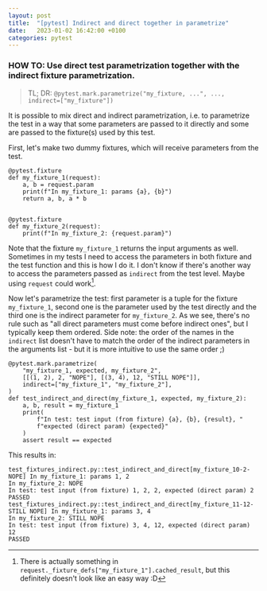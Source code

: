 ```yaml
---
layout: post
title:  "[pytest] Indirect and direct together in parametrize"
date:   2023-01-02 16:42:00 +0100
categories: pytest
---
```

### HOW TO: Use direct test parametrization together with the indirect fixture parametrization.

> TL; DR: `@pytest.mark.parametrize("my_fixture, ...", ..., indirect=["my_fixture"])`

It is possible to mix direct and indirect parametrization, i.e. to parametrize the test in a way that some parameters are passed to it directly and some are passed to the fixture(s) used by this test.

First, let's make two dummy fixtures, which will receive parameters from the test.

```
@pytest.fixture
def my_fixture_1(request):
    a, b = request.param
    print(f"In my_fixture_1: params {a}, {b}")
    return a, b, a * b


@pytest.fixture
def my_fixture_2(request):
    print(f"In my_fixture_2: {request.param}")
```

Note that the fixture `my_fixture_1` returns the input arguments as well. Sometimes in my tests I need to access the parameters in both fixture and the test function and this is how I do it. I don't know if there's another way to access the parameters passed as `indirect` from the test level. Maybe using `request` could work[^note].
 
[^note]: There is actually something in `request._fixture_defs["my_fixture_1"].cached_result`, but this definitely doesn't look like an easy way :D


Now let's parametrize the test: first parameter is a tuple for the fixture `my_fixture_1`, second one is the parameter used by the test directly and the third one is the indirect parameter for `my_fixture_2`. As we see, there's no rule such as "all direct parameters must come before indirect ones", but I typically keep them ordered. Side note: the order of the names in the `indirect` list doesn't have to match the order of the indirect parameters in the arguments list - but it is more intuitive to use the same order ;)

```
@pytest.mark.parametrize(
    "my_fixture_1, expected, my_fixture_2",
    [[(1, 2), 2, "NOPE"], [(3, 4), 12, "STILL NOPE"]],
    indirect=["my_fixture_1", "my_fixture_2"],
)
def test_indirect_and_direct(my_fixture_1, expected, my_fixture_2):
    a, b, result = my_fixture_1
    print(
        f"In test: test input (from fixture) {a}, {b}, {result}, "
        f"expected (direct param) {expected}"
    )
    assert result == expected
```

This results in:
```
test_fixtures_indirect.py::test_indirect_and_direct[my_fixture_10-2-NOPE] In my_fixture_1: params 1, 2
In my_fixture_2: NOPE
In test: test input (from fixture) 1, 2, 2, expected (direct param) 2
PASSED
test_fixtures_indirect.py::test_indirect_and_direct[my_fixture_11-12-STILL NOPE] In my_fixture_1: params 3, 4
In my_fixture_2: STILL NOPE
In test: test input (from fixture) 3, 4, 12, expected (direct param) 12
PASSED

```
